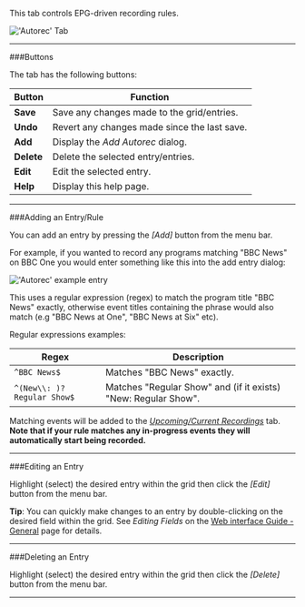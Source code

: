 This tab controls EPG-driven recording rules.

!['Autorec' Tab](docresources/dvrautorecentries.png)

---

###Buttons

The tab has the following buttons:

Button                 | Function
-----------------------|-------------------
**Save**               | Save any changes made to the grid/entries.
**Undo**               | Revert any changes made since the last save.
**Add**                | Display the *Add Autorec* dialog.
**Delete**             | Delete the selected entry/entries.
**Edit**               | Edit the selected entry.
**Help**               | Display this help page.

---

###Adding an Entry/Rule

You can add an entry by pressing the *[Add]* button from the menu bar.

For example, if you wanted to record any programs matching "BBC News" on 
BBC One you would enter something like this into the add entry dialog: 

!['Autorec' example entry](docresources/dvrautorecadd.png)

This uses a regular expression (regex) to match the program title 
"BBC News" exactly, otherwise event titles containing the phrase would 
also match (e.g "BBC News at One", "BBC News at Six" etc).

Regular expressions examples:

Regex                             | Description
----------------------------------|------------
 `^BBC News$`                     | Matches "BBC News" exactly.
 `^(New\\: )?Regular Show$`       | Matches "Regular Show" and  (if it exists) "New: Regular Show".
 
Matching events will be added to the 
*[Upcoming/Current Recordings](class/dvrentry)* tab. 
**Note that if your rule matches any in-progress events they will 
automatically start being recorded.**

---

###Editing an Entry

Highlight (select) the desired entry within the grid then click the *[Edit]* 
button from the menu bar.

**Tip**: You can quickly make changes to an entry by double-clicking on 
the desired field within the grid. See *Editing Fields* on the [Web interface Guide - General](webui_general) 
page for details.

---

###Deleting an Entry

Highlight (select) the desired entry within the grid then click the *[Delete]* 
button from the menu bar.

---
